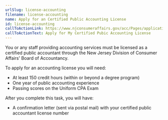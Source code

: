 ```yaml
---
urlSlug: license-accounting
filename: license-accounting
name: Apply for an Certified Public Accounting License
id: license-accounting
callToActionLink: https://www.njconsumeraffairs.gov/acc/Pages/applications.aspx
callToActionText: Apply for My Certified Pubic Accounting License
---
```

You or any staff providing accounting services must be licensed as a certified public accountant through the New Jersey Division of Consumer Affairs' Board of Accountancy.

To apply for an accounting license you will need:

* At least 150 credit hours (within or beyond a degree program)
* One year of public accounting experience
* Passing scores on the Uniform CPA Exam

After you complete this task, you will have:

* A confirmation letter (sent via postal mail) with your certified public accountant license number